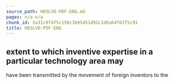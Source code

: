 ```yaml
---
source_path: H03LVO-PDF-ENG.md
pages: n/a-n/a
chunk_id: 5a31c074f5c150c3b95451d92c1d6a64f83f5c91
title: H03LVO-PDF-ENG
---
```

## extent to which inventive expertise in a particular technology area may

have been transmitted by the movement of foreign inventors to the
